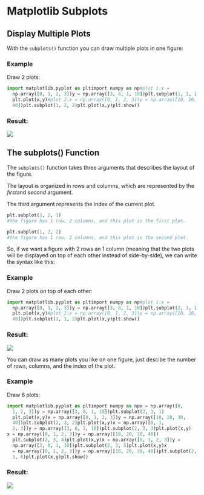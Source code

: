 
Matplotlib Subplots
===================


Display Multiple Plots
----------------------


With the `subplots()` function you can draw multiple plots in one figure:



### Example


Draw 2 plots:



```python
import matplotlib.pyplot as pltimport numpy as np#plot 1:x = 
  np.array([0, 1, 2, 3])y = np.array([3, 8, 1, 10])plt.subplot(1, 2, 1)
  plt.plot(x,y)#plot 2:x = np.array([0, 1, 2, 3])y = np.array([10, 20, 30, 
  40])plt.subplot(1, 2, 2)plt.plot(x,y)plt.show()

```

### Result:



![](img_matplotlib_subplots1.png)




The subplots() Function
-----------------------


The `subplots()` function takes three arguments that describes the layout of the figure.


The layout is organized in rows and columns, which are represented by the *first*and *second* argument.


The third argument represents the index of the current plot.



```python
plt.subplot(1, 2, 1)
#the figure has 1 row, 2 columns, and this plot is the first plot.

```


```python
plt.subplot(1, 2, 2)
#the figure has 1 row, 2 columns, and this plot is the second plot.

```

So, if we want a figure with 2 rows an 1 column (meaning that the two plots will be displayed on top of each other instead of side-by-side),
we can write the syntax like this:



### Example


Draw 2 plots on top of each other:



```python
import matplotlib.pyplot as pltimport numpy as np#plot 1:x = 
  np.array([0, 1, 2, 3])y = np.array([3, 8, 1, 10])plt.subplot(2, 1, 1)
  plt.plot(x,y)#plot 2:x = np.array([0, 1, 2, 3])y = np.array([10, 20, 30, 
  40])plt.subplot(2, 1, 2)plt.plot(x,y)plt.show()

```

### Result:



![](img_matplotlib_subplots2.png)




You can draw as many plots you like on one figure, just descibe the number of rows, columns, and the index of the plot.



### Example


Draw 6 plots:



```python
import matplotlib.pyplot as pltimport numpy as npx = np.array([0, 
  1, 2, 3])y = np.array([3, 8, 1, 10])plt.subplot(2, 3, 1)
  plt.plot(x,y)x = np.array([0, 1, 2, 3])y = np.array([10, 20, 30, 
  40])plt.subplot(2, 3, 2)plt.plot(x,y)x = np.array([0, 1, 
  2, 3])y = np.array([3, 8, 1, 10])plt.subplot(2, 3, 3)plt.plot(x,y)
x = np.array([0, 1, 2, 3])y = np.array([10, 20, 30, 40])
  plt.subplot(2, 3, 4)plt.plot(x,y)x = np.array([0, 1, 2, 3])y = 
  np.array([3, 8, 1, 10])plt.subplot(2, 3, 5)plt.plot(x,y)x 
  = np.array([0, 1, 2, 3])y = np.array([10, 20, 30, 40])plt.subplot(2, 
  3, 6)plt.plot(x,y)plt.show()
```

### Result:



![](img_matplotlib_subplots3.png)




